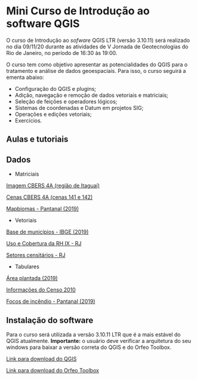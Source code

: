 # Mini Curso de Introdução ao software QGIS
O curso de Introdução ao _sofware_ QGIS LTR (versão 3.10.11) será realizado no dia 09/11/20 durante as atividades de V Jornada de Geotecnologias do Rio de Janeiro, no período de 16:30 às 19:00.

O curso tem como objetivo apresentar as potencialidades do QGIS para o tratamento e análise de dados geoespaciais. Para isso, o curso seguirá a ementa abaixo:

* Configuração do QGIS e plugins;
* Adição, navegação e remoção de dados vetoriais e matriciais;
* Seleção de feições e operadores lógicos;
* Sistemas de coordenadas e Datum em projetos SIG;
* Operações e edições vetoriais;
* Exercícios.

## Aulas e tutoriais

## Dados

* Matriciais

[Imagem CBERS 4A (região de Itaguaí)](https://drive.google.com/file/d/1vMgS1g_gJAZ6f_rBuvk2kR8wJElNbSFW/view?usp=sharing)

[Cenas CBERS 4A (cenas 141 e 142)](https://drive.google.com/file/d/1Sf2HJKZ10AvZPO1WRkv1SWIQP9zkTiZE/view?usp=sharing)

[Mapbiomas - Pantanal (2019)](https://github.com/thsdornelas/curso_qgis/blob/master/dados/matricial/mapbiomas.rar)

* Vetoriais

[Base de municípios - IBGE (2019)](https://github.com/thsdornelas/curso_qgis/blob/master/dados/vetoriais/lml_municipio.rar)

[Uso e Cobertura da RH IX - RJ](https://github.com/thsdornelas/curso_qgis/blob/master/dados/vetoriais/uso_rhix_car25.rar)

[Setores censitários - RJ](https://github.com/thsdornelas/curso_qgis/blob/master/dados/vetoriais/setores_rj.rar)

* Tabulares

[Área plantada (2019)](https://github.com/thsdornelas/curso_qgis/blob/master/dados/tabulares/producao_agricola_plantada_ha.csv)

[Informações do Censo 2010](https://github.com/thsdornelas/curso_qgis/blob/master/dados/tabulares/Basico_RJ.csv)

[Focos de incêndio - Pantanal (2019)](https://github.com/thsdornelas/curso_qgis/blob/master/dados/tabulares/Focos_2020-01-01_2020-11-04_pantanal.csv)

## Instalação do software
Para o curso será utilizada a versão 3.10.11 LTR que é a mais estável do QGIS atualmente. **Importante:** o usuário deve verificar a arquitetura do seu windows para baixar a versão correta do QGIS e do Orfeo Toolbox.

[Link para download do QGIS](https://www.qgis.org/pt_BR/site/forusers/download.html)

[Link para download do Orfeo Toolbox](https://www.orfeo-toolbox.org/download/)